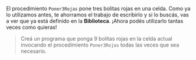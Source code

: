 El procedimiento `Poner3Rojas` pone tres bolitas rojas en una celda. Como ya lo utilizamos antes, te ahorramos el trabajo de escribirlo y si lo buscás, vas a ver que ya está definido en la **Biblioteca**. ¡Ahora podés utilizarlo tantas veces como quieras!

> Creá un programa que ponga 9 bolitas rojas en la celda actual invocando el procedimiento `Poner3Rojas` todas las veces que sea necesario.
